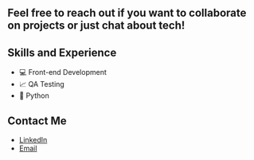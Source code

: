 ## Feel free to reach out if you want to collaborate on projects or just chat about tech!

## Skills and Experience
* 💻 Front-end Development
* 📈 QA Testing
* 🐍 Python

## Contact Me
* [LinkedIn](https://www.linkedin.com/in/viniciuscmnz)
* [Email](mailto:viniciuscassiomnz@gmail.com)
